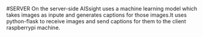 #SERVER
On the server-side AISsight uses a machine learning model which takes images as inpute and generates captions for those images.It uses python-flask to receive images and send captions for them to the client raspberrypi machine.  

